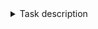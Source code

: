 <details>
  <summary>Task description</summary>
  
  В задании требуется написать приложение, моделирующее работу
информационной системы некоторой компании, осуществляющей перевозку
грузов. Ниже более подробно описаны предметная область и технические
требования.

# Предметная область

Существуют следующие виды сущностей:

-   Фура

    -   Рег. номер (2 лат.буквы + 5 цифр)

    -   Размер смены водителей

    -   Вместимость (тонн)

    -   Состояние (исправен, неисправен)

    -   Текущий город

-   Водитель

    -   Имя

    -   Фамилия

    -   Личный номер

    -   Отработано часов в этом месяце

    -   Статус (отдых, в смене, за рулем)

    -   Текущий город

    -   Текущая фура

-   Заказ

    -   Уникальный номер

    -   Выполнен (да/нет)

    -   Список маршрутных точек

        -   Город

        -   Груз

        -   Тип (погрузка/выгрузка)

    -   Фура назначенная выполнять заказ

    -   Список водителей, которые выполняют заказ

-   Груз

    -   Номер груза

    -   Наименование

    -   Масса (в кг)

    -   Статус (подготовлен, отгружен, доставлен)

-   Карта страны

    -   Города

    -   Расстояния

Приложение должно обеспечивать следующую функциональность:

-   Для сотрудников компании (через UI-интерфейс):

    -   просмотр списка, добавление, редактирование и удаление фур,
        водителей;

    -   просмотр списка и добавление новых заказов с проверкой, что:

        -   все загружаемые грузы должны быть где-то выгружены;

        -   все выгружаемые грузы должны быть где-то загружены;

    -   просмотр состояния заказов и грузов;

    -   вывод списка фур, которые подходят для доставки заказа, если:

        -   фура находится в исправном состоянии;

        -   фура подходит по вместимости (с учетом погрузки/выгрузки
            грузов в городах по маршруту следования);

        -   фура не выполняет в данный момент никаких заказов;

    -   подбор и назначение водителей на основании размера смены
        используемой фуры и примерного времени в пути (рассчитывается по
        карте городов и путевым точкам):

        -   лимит времени за месяц (176 часов) для каждого из водителей
            в смене не будет превышен в ходе выполнения этого заказа
            (учесть также смену месяцев в ходе заказа);

        -   водитель не выполняет сейчас другие заказы;

        -   при назначении водитель находится в том же городе, что и
            фура.

-   Для водителей (через UI-интерфейс):

    -   отобразить следующую информацию:

        -   личный номер водителя

        -   личные номера со-водителя (-ей)

        -   рег. номер фуры

        -   номер заказа

        -   список маршрутных точек

    -   изменять фактическое время работы и статус заказа:

        -   водитель заступил/окончил смену

        -   водитель изменил статус:

            -   За рулём

            -   Второй водитель

            -   Погрузочно-разгрузочные работы

            -   Отдых

        -   водитель получил/выгрузил груз (изменить статус заказа)

            -   Загрузил

            -   Выгрузил

# Технические требования

В итоге требуется получить многопользовательское приложение типа
клиент-сервер с соединением по сети.

Все данные хранятся на стороне сервера. Каждый клиент может загружать
некоторые данные, после каждой операции изменения данные должны быть
синхронизованы с сервером.

Клиент должен иметь графический интерфейс.

Приложение должно обрабатывать аппаратные и программные ошибки.

Используемые технологии:

-   IDE - Any (Eclipse, IDEA)

-   Tomcat

-   DB -- MySQL

-   Maven

-   JPA

-   Spring Framework (кроме Boot, Data)

-   JSP

# II часть

Реализовать отдельное клиент-приложение типа электронное табло, которое
будет показывать полную информацию о последних заказах (минимум 10), их
количество будет зависеть от вашего UI.

На этом же экране должна отображаться сводная информация по водителям и
фурам за текущий месяц. Сколько всего водителей, сколько
доступных/недоступных. Сколько всего фур, сколько доступных/занятых на
заказе/неисправных.

Данные должны подгружаться при старте и храниться на стороне клиента.
Перезагрузка данных осуществляется в случае получения уведомления от
сервера.

Используемые технологии:

-   Maven

-   AS -- WildFly

-   EJB

-   JSF

-   MQ (для уведомлений от сервера)

-   WebServices (для обмена данных между клиентом и сервером)

# Критерии успешного выполнения

1\. Функциональность работает (обязательно наличие UI)

2\. Maven-based проект, разбитый на модули (билд одной командой, деплой
одной командой)

3\. Описаны интерфейсы предметной области

4\. Подключена БД MySQL

5\. Созданы сущности предметной области; маппинг на таблицы в БД

6\. Работа с сущностями через DAO

7\. Приложение развернуто на AS

8\. Реализована обработка исключений

9\. Подключено логгирование

10\. Наличие technical solution description

11\. Наличие unit-тестов на бизнес логику

Подключение любого фреймворка/библиотеки принимаются в зачет только при
условии выполнения пунктов, описанных выше.

Lombock -- допускается. Spring Boot и Data допустимы для использования
во 2й части обучения.

Рекомендуем использовать последнюю стабильную версию технологий,
обязательных к использованию.

Плюсом будет использование следующих технологий: Selenium, Sonar,
Angular/React (например, админка для табло), Docker, Microservices,
использования доступного cloud для развертывания приложения (например,
<https://cloud.yandex.ru/> - 1 месяц бесплатного использования) и/или
наличие «killer features».
    
</details>
